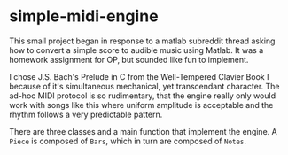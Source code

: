 # simple-midi-engine

This small project began in response to a matlab subreddit thread asking how to convert a simple score to audible music using Matlab. It was a homework assignment for OP, but sounded like fun to implement. 

I chose J.S. Bach's Prelude in C from the Well-Tempered Clavier Book I because of it's simultaneous mechanical, yet transcendant character. The ad-hoc MIDI protocol is so rudimentary, that the engine really only would work with songs like this where uniform amplitude is acceptable and the rhythm follows a very predictable pattern.

There are three classes and a main function that implement the engine. A `Piece` is composed of `Bars`, which in turn are composed of `Notes`. 


